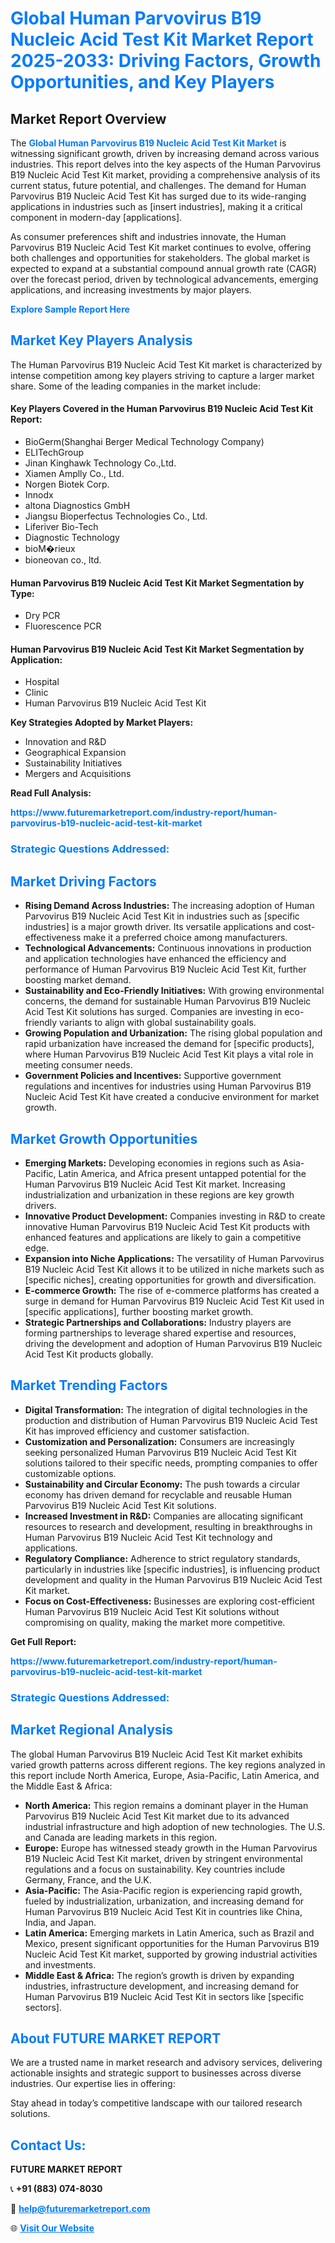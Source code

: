 <h1 style="color: #007BFF;">Global Human Parvovirus B19 Nucleic Acid Test Kit Market Report 2025-2033: Driving Factors, Growth Opportunities, and Key Players</h1>

<section id="overview">
<h2>Market Report Overview</h2>
<p>The <a href="https://www.futuremarketreport.com/industry-report/human-parvovirus-b19-nucleic-acid-test-kit-market" style="color: #007BFF; text-decoration: none;"><strong>Global Human Parvovirus B19 Nucleic Acid Test Kit Market</strong></a> is witnessing significant growth, driven by increasing demand across various industries. This report delves into the key aspects of the Human Parvovirus B19 Nucleic Acid Test Kit market, providing a comprehensive analysis of its current status, future potential, and challenges. The demand for Human Parvovirus B19 Nucleic Acid Test Kit has surged due to its wide-ranging applications in industries such as [insert industries], making it a critical component in modern-day [applications].</p>
<p>As consumer preferences shift and industries innovate, the Human Parvovirus B19 Nucleic Acid Test Kit market continues to evolve, offering both challenges and opportunities for stakeholders. The global market is expected to expand at a substantial compound annual growth rate (CAGR) over the forecast period, driven by technological advancements, emerging applications, and increasing investments by major players.</p>
</section>

<section id="overview">
<p><a href="https://www.futuremarketreport.com/request-sample/reportId=123238" style="color: #007BFF; text-decoration: none;"><strong>Explore Sample Report Here</strong></a></p>
</section>

<section id="key-players">
<h2 style="color: #007BFF;">Market Key Players Analysis</h2>
<p>The Human Parvovirus B19 Nucleic Acid Test Kit market is characterized by intense competition among key players striving to capture a larger market share. Some of the leading companies in the market include:</p>
<h4>Key Players Covered in the Human Parvovirus B19 Nucleic Acid Test Kit Report:</h4>
<ul><li>BioGerm(Shanghai Berger Medical Technology Company)</li><li>ELITechGroup</li><li>Jinan Kinghawk Technology Co.,Ltd.</li><li>Xiamen Amplly Co., Ltd.</li><li>Norgen Biotek Corp.</li><li>Innodx</li><li>altona Diagnostics GmbH</li><li>Jiangsu Bioperfectus Technologies Co., Ltd.</li><li>Liferiver Bio-Tech</li><li>Diagnostic Technology</li><li>bioM�rieux</li><li>bioneovan co., ltd.</li></ul>
<h4>Human Parvovirus B19 Nucleic Acid Test Kit Market Segmentation by Type:</h4>
<ul><li>Dry PCR</li><li>Fluorescence PCR</li></ul>

<h4>Human Parvovirus B19 Nucleic Acid Test Kit Market Segmentation by Application:</h4>
<ul><li>Hospital</li><li>Clinic</li><li>Human Parvovirus B19 Nucleic Acid Test Kit</li></ul>
<p><strong>Key Strategies Adopted by Market Players:</strong></p>
<ul>
<li>Innovation and R&D</li>
<li>Geographical Expansion</li>
<li>Sustainability Initiatives</li>
<li>Mergers and Acquisitions</li>
</ul>
</section>

<section>
<p><strong>Read Full Analysis: </strong></p><a href="https://www.futuremarketreport.com/industry-report/human-parvovirus-b19-nucleic-acid-test-kit-market" style="color: #007BFF; text-decoration: none;"><strong>https://www.futuremarketreport.com/industry-report/human-parvovirus-b19-nucleic-acid-test-kit-market</strong></a>
<h3 style="color: #007BFF;">Strategic Questions Addressed:</h3>
</section>

<section id="driving-factors">
<h2 style="color: #007BFF;">Market Driving Factors</h2>
<ul>
<li><strong>Rising Demand Across Industries:</strong> The increasing adoption of Human Parvovirus B19 Nucleic Acid Test Kit in industries such as [specific industries] is a major growth driver. Its versatile applications and cost-effectiveness make it a preferred choice among manufacturers.</li>
<li><strong>Technological Advancements:</strong> Continuous innovations in production and application technologies have enhanced the efficiency and performance of Human Parvovirus B19 Nucleic Acid Test Kit, further boosting market demand.</li>
<li><strong>Sustainability and Eco-Friendly Initiatives:</strong> With growing environmental concerns, the demand for sustainable Human Parvovirus B19 Nucleic Acid Test Kit solutions has surged. Companies are investing in eco-friendly variants to align with global sustainability goals.</li>
<li><strong>Growing Population and Urbanization:</strong> The rising global population and rapid urbanization have increased the demand for [specific products], where Human Parvovirus B19 Nucleic Acid Test Kit plays a vital role in meeting consumer needs.</li>
<li><strong>Government Policies and Incentives:</strong> Supportive government regulations and incentives for industries using Human Parvovirus B19 Nucleic Acid Test Kit have created a conducive environment for market growth.</li>
</ul>
</section>

<section id="growth-opportunities">
<h2 style="color: #007BFF;">Market Growth Opportunities</h2>
<ul>
<li><strong>Emerging Markets:</strong> Developing economies in regions such as Asia-Pacific, Latin America, and Africa present untapped potential for the Human Parvovirus B19 Nucleic Acid Test Kit market. Increasing industrialization and urbanization in these regions are key growth drivers.</li>
<li><strong>Innovative Product Development:</strong> Companies investing in R&D to create innovative Human Parvovirus B19 Nucleic Acid Test Kit products with enhanced features and applications are likely to gain a competitive edge.</li>
<li><strong>Expansion into Niche Applications:</strong> The versatility of Human Parvovirus B19 Nucleic Acid Test Kit allows it to be utilized in niche markets such as [specific niches], creating opportunities for growth and diversification.</li>
<li><strong>E-commerce Growth:</strong> The rise of e-commerce platforms has created a surge in demand for Human Parvovirus B19 Nucleic Acid Test Kit used in [specific applications], further boosting market growth.</li>
<li><strong>Strategic Partnerships and Collaborations:</strong> Industry players are forming partnerships to leverage shared expertise and resources, driving the development and adoption of Human Parvovirus B19 Nucleic Acid Test Kit products globally.</li>
</ul>
</section>

<section id="trending-factors">
<h2 style="color: #007BFF;">Market Trending Factors</h2>
<ul>
<li><strong>Digital Transformation:</strong> The integration of digital technologies in the production and distribution of Human Parvovirus B19 Nucleic Acid Test Kit has improved efficiency and customer satisfaction.</li>
<li><strong>Customization and Personalization:</strong> Consumers are increasingly seeking personalized Human Parvovirus B19 Nucleic Acid Test Kit solutions tailored to their specific needs, prompting companies to offer customizable options.</li>
<li><strong>Sustainability and Circular Economy:</strong> The push towards a circular economy has driven demand for recyclable and reusable Human Parvovirus B19 Nucleic Acid Test Kit solutions.</li>
<li><strong>Increased Investment in R&D:</strong> Companies are allocating significant resources to research and development, resulting in breakthroughs in Human Parvovirus B19 Nucleic Acid Test Kit technology and applications.</li>
<li><strong>Regulatory Compliance:</strong> Adherence to strict regulatory standards, particularly in industries like [specific industries], is influencing product development and quality in the Human Parvovirus B19 Nucleic Acid Test Kit market.</li>
<li><strong>Focus on Cost-Effectiveness:</strong> Businesses are exploring cost-efficient Human Parvovirus B19 Nucleic Acid Test Kit solutions without compromising on quality, making the market more competitive.</li>
</ul>
</section>

<section>
<p><strong>Get Full Report: </strong></p><a href="https://www.futuremarketreport.com/industry-report/human-parvovirus-b19-nucleic-acid-test-kit-market" style="color: #007BFF; text-decoration: none;"><strong>https://www.futuremarketreport.com/industry-report/human-parvovirus-b19-nucleic-acid-test-kit-market</strong></a>
<h3 style="color: #007BFF;">Strategic Questions Addressed:</h3>
</section>


<section id="regional-analysis">
<h2 style="color: #007BFF;">Market Regional Analysis</h2>
<p>The global Human Parvovirus B19 Nucleic Acid Test Kit market exhibits varied growth patterns across different regions. The key regions analyzed in this report include North America, Europe, Asia-Pacific, Latin America, and the Middle East & Africa:</p>
<ul>
<li><strong>North America:</strong> This region remains a dominant player in the Human Parvovirus B19 Nucleic Acid Test Kit market due to its advanced industrial infrastructure and high adoption of new technologies. The U.S. and Canada are leading markets in this region.</li>
<li><strong>Europe:</strong> Europe has witnessed steady growth in the Human Parvovirus B19 Nucleic Acid Test Kit market, driven by stringent environmental regulations and a focus on sustainability. Key countries include Germany, France, and the U.K.</li>
<li><strong>Asia-Pacific:</strong> The Asia-Pacific region is experiencing rapid growth, fueled by industrialization, urbanization, and increasing demand for Human Parvovirus B19 Nucleic Acid Test Kit in countries like China, India, and Japan.</li>
<li><strong>Latin America:</strong> Emerging markets in Latin America, such as Brazil and Mexico, present significant opportunities for the Human Parvovirus B19 Nucleic Acid Test Kit market, supported by growing industrial activities and investments.</li>
<li><strong>Middle East & Africa:</strong> The region’s growth is driven by expanding industries, infrastructure development, and increasing demand for Human Parvovirus B19 Nucleic Acid Test Kit in sectors like [specific sectors].</li>
</ul>
</section>

<footer>
<h2 style="color: #007BFF;">About FUTURE MARKET REPORT</h2>
<p>We are a trusted name in market research and advisory services, delivering actionable insights and strategic support to businesses across diverse industries. Our expertise lies in offering:</p>

<p>Stay ahead in today’s competitive landscape with our tailored research solutions.</p>

<h2 style="color: #007BFF;">Contact Us:</h2>
<p><strong>FUTURE MARKET REPORT</strong></p>
<p>📞 <strong>+91 (883) 074-8030</strong></p>
<p>📧 <strong><a href="mailto:help@futuremarketreport.com" style="color: #007BFF;">help@futuremarketreport.com</a></strong></p>
<p>🌐 <strong><a href="https://www.futuremarketreport.com/" style="color: #007BFF;">Visit Our Website</a></strong></p>
</footer>